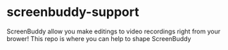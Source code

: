 # screenbuddy-support
ScreenBuddy allow you make editings to video recordings right from your brower! This repo is where you can help to shape ScreenBuddy
